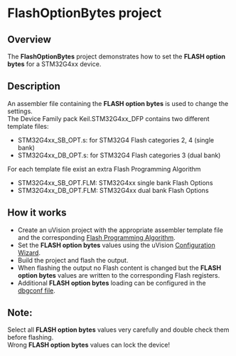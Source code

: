 # FlashOptionBytes project

## Overview

The **FlashOptionBytes** project demonstrates how to set the **FLASH option bytes** for a STM32G4xx device.

## Description

An assembler file containing the **FLASH option bytes** is used to change the settings.\
The Device Family pack Keil.STM32G4xx_DFP contains two different template files:
  * STM32G4xx_SB_OPT.s: for STM32G4 Flash categories 2, 4 (single bank)
  * STM32G4xx_DB_OPT.s: for STM32G4 Flash categories 3 (dual bank)

For each template file exist an extra Flash Programming Algorithm
  * STM32G4xx_SB_OPT.FLM: STM32G4xx single bank Flash Options
  * STM32G4xx_DB_OPT.FLM: STM32G4xx dual bank Flash Options

## How it works

 * Create an uVision project with the appropriate assembler template file and the corresponding 
   [Flash Programming Algorithm](https://www.keil.com/support/man/docs/uv4/uv4_fl_dlconfiguration.htm).
 * Set the **FLASH option bytes** values using the uVision 
   [Configuration Wizard](https://www.keil.com/support/man/docs/uv4/uv4_ut_configwizard.htm).
 * Build the project and flash the output.
 * When flashing the output no Flash content is changed but the **FLASH option bytes** values 
   are written to the corresponding Flash registers.
 * Additional **FLASH option bytes** loading can be configured in the 
   [dbgconf file](https://www.keil.com/support/man/docs/ulink2/ulink2_ctx_pack.htm).
 
## Note:

Select all **FLASH option bytes** values very carefully and double check them before flashing.\
Wrong **FLASH option bytes** values can lock the device!



